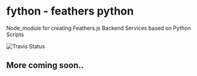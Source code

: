 # fython - feathers python
Node_module for creating Feathers.js Backend Services based on Python Scripts

![Travis Status](https://travis-ci.org/pinussilvestrus/feathers-python.svg?branch=master)

## More coming soon..

